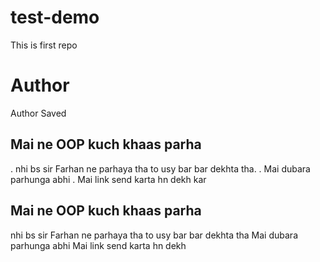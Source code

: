 # test-demo
This is first repo

# Author
Author Saved

##  Mai ne OOP kuch khaas parha
. nhi bs sir Farhan ne parhaya tha to usy bar bar dekhta tha.
. Mai dubara parhunga abhi
. Mai link send karta hn dekh kar

##  Mai ne OOP kuch khaas parha
 nhi bs sir Farhan ne parhaya tha to usy bar bar dekhta tha
 Mai dubara parhunga abhi
 Mai link send karta hn dekh 